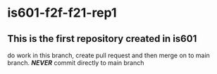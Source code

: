 # is601-f2f-f21-rep1
## This is the first repository created in is601
do work in this branch, create pull request and then merge on to main branch. ***NEVER*** commit directly to main branch
